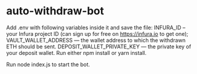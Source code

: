 # auto-withdraw-bot

Add .env with following variables inside it and save the file:
INFURA_ID – your Infura project ID (can sign up for free on https://infura.io to get one);
VAULT_WALLET_ADDRESS — the wallet address to which the withdrawn ETH should be sent.
DEPOSIT_WALLET_PRIVATE_KEY — the private key of your deposit wallet.
Run either npm install or yarn install.

Run node index.js to start the bot.
